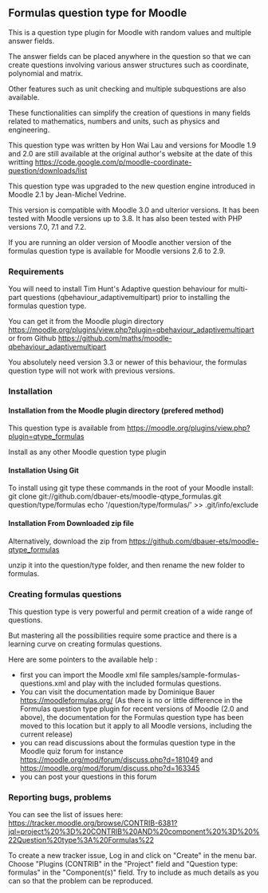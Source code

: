 Formulas question type for Moodle
---------------------------------
This is a question type plugin for Moodle with random values and multiple answer fields.

The answer fields can be placed anywhere in the question so that we can create questions involving various answer structures such as coordinate, polynomial and matrix.

Other features such as unit checking and multiple subquestions are also available.

These functionalities can simplify the creation of questions in many fields related to mathematics, numbers and units, such as physics and engineering. 

This question type was written by Hon Wai Lau and versions for Moodle 1.9 and 2.0 are still available at the original author's website at the date of this writting
https://code.google.com/p/moodle-coordinate-question/downloads/list

This question type was upgraded to the new question engine introduced in Moodle 2.1 by Jean-Michel Vedrine.

This version is compatible with Moodle 3.0 and ulterior versions. It has been tested with Moodle versions up to 3.8. It has also been tested with PHP versions 7.0, 7.1 and 7.2.

If you are running an older version of Moodle another version of the formulas question type is available for Moodle versions 2.6 to 2.9.


### Requirements

You will need to install Tim Hunt's Adaptive question behaviour for multi-part questions (qbehaviour_adaptivemultipart) prior to installing the formulas question type.

You can get it from the Moodle plugin directory https://moodle.org/plugins/view.php?plugin=qbehaviour_adaptivemultipart
or from Github https://github.com/maths/moodle-qbehaviour_adaptivemultipart

You absolutely need version 3.3 or newer of this behaviour, the formulas question type will not work with previous versions.


### Installation

#### Installation from the Moodle plugin directory (prefered method)

This question type is available from https://moodle.org/plugins/view.php?plugin=qtype_formulas

Install as any other Moodle question type plugin

#### Installation Using Git

To install using git type these commands in the root of your Moodle install:
    git clone git://github.com/dbauer-ets/moodle-qtype_formulas.git question/type/formulas
    echo '/question/type/formulas/' >> .git/info/exclude


#### Installation From Downloaded zip file

Alternatively, download the zip from https://github.com/dbauer-ets/moodle-qtype_formulas

unzip it into the question/type folder, and then rename the new folder to formulas.

### Creating formulas questions
This question type is very powerful and permit creation of a wide range of questions.

But mastering all the possibilities require some practice and there is a learning curve on creating formulas questions.

Here are some pointers to the available help :
* first you can import the Moodle xml file samples/sample-formulas-questions.xml and play with the included formulas questions.
* You can visit the documentation made by Dominique Bauer https://moodleformulas.org/
  (As there is no or little difference in the Formulas question type plugin for recent versions of Moodle (2.0 and above),
  the documentation for the Formulas question type has been moved to this location but it apply to all Moodle versions,
  including the current release)
* you can read discussions about the formulas question type in the Moodle quiz forum
for instance https://moodle.org/mod/forum/discuss.php?d=181049 and https://moodle.org/mod/forum/discuss.php?d=163345
* you can post your questions in this forum

### Reporting bugs, problems

You can see the list of issues here: https://tracker.moodle.org/browse/CONTRIB-6381?jql=project%20%3D%20CONTRIB%20AND%20component%20%3D%20%22Question%20type%3A%20Formulas%22

To create a new tracker issue, Log in and click on "Create" in the menu bar. Choose "Plugins (CONTRIB" in the "Project" field and "Question type: formulas" in the "Component(s)" field. Try to include as much details as you can so that the problem can be reproduced.
